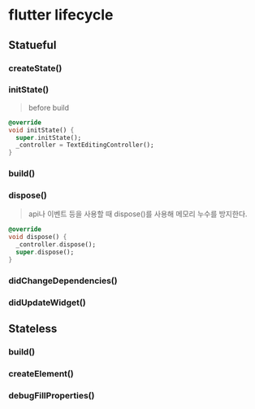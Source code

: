 # flutter lifecycle

## Statueful

### createState()

### initState()

> before build

```dart
@override
void initState() {
  super.initState();
  _controller = TextEditingController();
}
```

### build()

### dispose()

> api나 이벤트 등을 사용할 때 dispose()를 사용해 메모리 누수를 방지한다.

```dart
@override
void dispose() {
  _controller.dispose();
  super.dispose();
}
```

### didChangeDependencies()

### didUpdateWidget()

## Stateless

### build()

### createElement()

### debugFillProperties()
